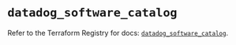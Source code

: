 # `datadog_software_catalog`

Refer to the Terraform Registry for docs: [`datadog_software_catalog`](https://registry.terraform.io/providers/datadog/datadog/3.55.0/docs/resources/software_catalog).
